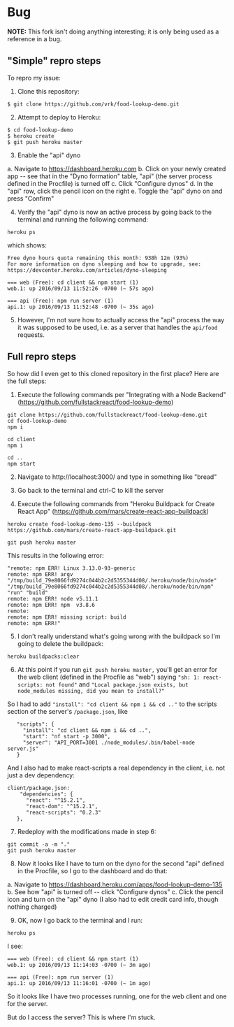 # Bug
**NOTE:** This fork isn't doing anything interesting; it is only being used as a reference in a bug.


## "Simple" repro steps
To repro my issue:
1. Clone this repository:

`$ git clone https://github.com/vrk/food-lookup-demo.git`

2. Attempt to deploy to Heroku:

```
$ cd food-lookup-demo
$ heroku create
$ git push heroku master
```

3. Enable the "api" dyno

a. Navigate to https://dashboard.heroku.com
b. Click on your newly created app -- see that in the "Dyno formation" table, "api" (the server process defined in the Procfile) is turned off
c. Click "Configure dynos"
d. In the "api" row, click the pencil icon on the right
e. Toggle the "api" dyno on and press "Confirm"

4. Verify the "api" dyno is now an active process by going back to the terminal and running the following command:

`heroku ps`

which shows:

```
Free dyno hours quota remaining this month: 938h 12m (93%)
For more information on dyno sleeping and how to upgrade, see:
https://devcenter.heroku.com/articles/dyno-sleeping

=== web (Free): cd client && npm start (1)
web.1: up 2016/09/13 11:52:26 -0700 (~ 57s ago)

=== api (Free): npm run server (1)
api.1: up 2016/09/13 11:52:48 -0700 (~ 35s ago)

```

5. However, I'm not sure how to actually access the "api" process the way it was supposed to be used, i.e. as a server that handles the `api/food` requests.


## Full repro steps

So how did I even get to this cloned repository in the first place? Here are the full steps:



1. Execute the following commands per "Integrating with a Node Backend" (https://github.com/fullstackreact/food-lookup-demo)

```
git clone https://github.com/fullstackreact/food-lookup-demo.git
cd food-lookup-demo
npm i

cd client
npm i

cd ..
npm start
```

2. Navigate to http://localhost:3000/ and type in something like "bread"
3. Go back to the terminal and ctrl-C to kill the server

4. Execute the following commands from "Heroku Buildpack for Create React App" (https://github.com/mars/create-react-app-buildpack)

```
heroku create food-lookup-demo-135 --buildpack https://github.com/mars/create-react-app-buildpack.git

git push heroku master
```

This results in the following error:
```
"remote: npm ERR! Linux 3.13.0-93-generic
remote: npm ERR! argv "/tmp/build_79e8066fd9274c044b2c2d5355344d08/.heroku/node/bin/node" "/tmp/build_79e8066fd9274c044b2c2d5355344d08/.heroku/node/bin/npm" "run" "build"
remote: npm ERR! node v5.11.1
remote: npm ERR! npm  v3.8.6
remote:
remote: npm ERR! missing script: build
remote: npm ERR!"
```

5. I don't really understand what's going wrong with the buildpack so I'm going to delete the buildpack:

```
heroku buildpacks:clear
```

6. At this point if you run `git push heroku master,` you'll get an error for the web client (defined in the Procfile as "web") saying `"sh: 1: react-scripts: not found"` and `"Local package.json exists, but node_modules missing, did you mean to install?"`

So I had to add `"install": "cd client && npm i && cd .."` to the scripts section of the server's `/package.json`, like
```
   "scripts": {
     "install": "cd client && npm i && cd ..",
     "start": "nf start -p 3000",
     "server": "API_PORT=3001 ./node_modules/.bin/babel-node server.js"
   }
```

And I also had to make react-scripts a real dependency in the client, i.e. not just a dev dependency:

```
client/package.json:
    "dependencies": {
      "react": "^15.2.1",
      "react-dom": "^15.2.1",
      "react-scripts": "0.2.3"
   },
```

7. Redeploy with the modifications made in step 6:

```
git commit -a -m "."
git push heroku master
```

8. Now it looks like I have to turn on the dyno for the second "api" defined in the Procfile, so I go to the dashboard and do that:

a. Navigate to https://dashboard.heroku.com/apps/food-lookup-demo-135
b. See how "api" is turned off -- click "Configure dynos"
c. Click the pencil icon and turn on the "api" dyno (I also had to edit credit card info, though nothing charged)

9. OK, now I go back to the terminal and I run:

```
heroku ps
```

I see:

```
=== web (Free): cd client && npm start (1)
web.1: up 2016/09/13 11:14:03 -0700 (~ 3m ago)

=== api (Free): npm run server (1)
api.1: up 2016/09/13 11:16:01 -0700 (~ 1m ago)
```


So it looks like I have two processes running, one for the web client and one for the server.

But do I access the server? This is where I'm stuck.
